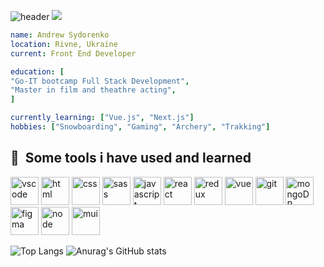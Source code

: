 ![header](https://capsule-render.vercel.app/api?type=venom&text=Hi_there!&animation=fadeIn)
<img src="https://giphy.com/gifs/xMJTZxtYLJALg5nLGP"/>
```yaml
name: Andrew Sydorenko
location: Rivne, Ukraine
current: Front End Developer

education: [
"Go-IT bootcamp Full Stack Development",
"Master in film and theathre acting",
]

currently_learning: ["Vue.js", "Next.js"]
hobbies: ["Snowboarding", "Gaming", "Archery", "Trakking"]
```
<h2> 🚀 &nbsp;Some tools i have used and learned</h2>
<p align="left">
<img src="https://cdn.jsdelivr.net/gh/devicons/devicon/icons/vscode/vscode-original.svg" alt="vscode" width="45" height="45"/>
<img src="https://cdn.jsdelivr.net/gh/devicons/devicon/icons/html5/html5-original.svg" alt="html" width="45" height="45" />
<img src="https://cdn.jsdelivr.net/gh/devicons/devicon/icons/css3/css3-original.svg" alt="css" width="45" height="45"/>
<img src="https://cdn.jsdelivr.net/gh/devicons/devicon/icons/sass/sass-original.svg" alt="sass" width="45" height="45"/>
<img src="https://cdn.jsdelivr.net/gh/devicons/devicon/icons/javascript/javascript-original.svg" alt="javascript" width="45" height="45"/>
<img src="https://cdn.jsdelivr.net/gh/devicons/devicon/icons/react/react-original.svg" alt="react" width="45" height="45"/>
<img src="https://cdn.jsdelivr.net/gh/devicons/devicon/icons/redux/redux-original.svg" alt="redux" width="45" height="45"/>
<img src="https://cdn.jsdelivr.net/gh/devicons/devicon/icons/vuejs/vuejs-original.svg" alt="vue" width="45" height="45"/>
<img src="https://cdn.jsdelivr.net/gh/devicons/devicon/icons/git/git-original.svg" alt="git" width="45" height="45"/>
<img src="https://cdn.jsdelivr.net/gh/devicons/devicon/icons/mongodb/mongodb-original.svg" alt="mongoDB" width="45" height="45"/>
<img src="https://cdn.jsdelivr.net/gh/devicons/devicon/icons/figma/figma-original.svg" alt="figma" width="45" height="45"/>
<img src="https://cdn.jsdelivr.net/gh/devicons/devicon/icons/nodejs/nodejs-original.svg" alt="node" width="45" height="45"/>
<img src="https://cdn.jsdelivr.net/gh/devicons/devicon/icons/materialui/materialui-original.svg" alt="mui" width="45" height="45"/>
</p>


![Top Langs](https://github-readme-stats.vercel.app/api/top-langs/?username=AndrewSydorenko&layout=compact&theme=github_dark_dimmed)
  ![Anurag's GitHub stats](https://github-readme-stats.vercel.app/api?username=AndrewSydorenko&show_icons=true&theme=github_dark_dimmed)

